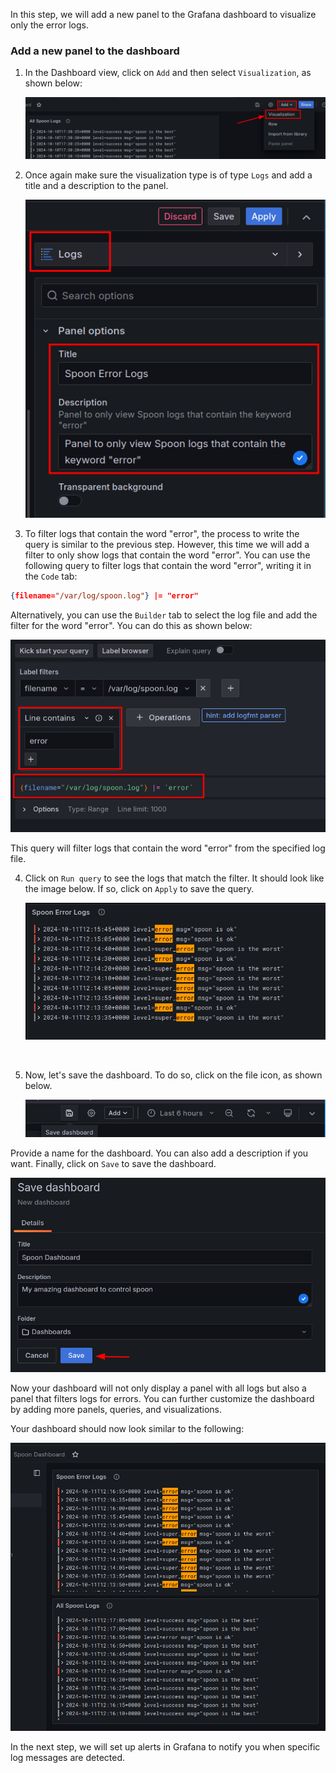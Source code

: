 In this step, we will add a new panel to the Grafana dashboard to visualize only the error logs. 

### Add a new panel to the dashboard

1. In the Dashboard view, click on `Add` and then select `Visualization`, as shown below:

   ![](../assets/add-new-visualization.png)

2. Once again make sure the visualization type is of type `Logs` and add a title and a description to the panel.

   ![](../assets/spoon-error-logs.png)

3. To filter logs that contain the word "error", the process to write the query is similar to the previous step. However, this time we will add a filter to only show logs that contain the word "error". You can use the following query to filter logs that contain the word "error", writing it in the `Code` tab:

```json
{filename="/var/log/spoon.log"} |= "error"
```

Alternatively, you can use the `Builder` tab to select the log file and add the filter for the word "error". You can do this as shown below:

   ![](../assets/query-builder-error.png)

This query will filter logs that contain the word "error" from the specified log file.

4. Click on `Run query` to see the logs that match the filter. It should look like the image below. If so, click on `Apply` to save the query.

   ![](../assets/query-results-error.png)

   <br>

5. Now, let's save the dashboard. To do so, click on the file icon, as shown below. 

   ![](../assets/save-dashboard.png)

Provide a name for the dashboard. You can also add a description if you want. Finally, click on `Save` to save the dashboard.

   ![](../assets/save-dashboard-button.png)

Now your dashboard will not only display a panel with all logs but also a panel that filters logs for errors. You can further customize the dashboard by adding more panels, queries, and visualizations. 

Your dashboard should now look similar to the following:

   ![](../assets/dashboard-logs.png)

In the next step, we will set up alerts in Grafana to notify you when specific log messages are detected.

